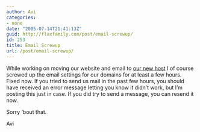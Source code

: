 ```yaml
---
author: Avi
categories:
- none
date: "2005-07-14T21:41:13Z"
guid: http://flaxfamily.com/post/email-screwup/
id: 253
title: Email Screwup
url: /post/email-screwup/
---
```

While working on moving our website and email to [our new host](http://www.textdrive.com/) I of course screwed up the email settings for our domains for at least a few hours. Fixed now. If you tried to send us mail in the past few hours, you should have received an error message letting you know it didn&#8217;t work, but I&#8217;m posting this just in case. If you did try to send a message, you can resend it now.

Sorry &#8217;bout that.
  
Avi